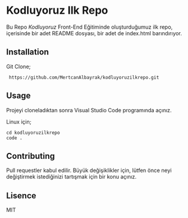 # Kodluyoruz Ilk Repo
Bu Repo *Kodluyoruz* Front-End Eğitiminde oluşturduğumuz ilk repo, içerisinde bir adet README dosyası, bir adet de index.html barındırıyor.
## Installation
Git Clone;
```
 https://github.com/MertcanAlbayrak/kodluyoruzilkrepo.git
 ```

## Usage
Projeyi cloneladıktan sonra Visual Studio Code programında açınız.

Linux için;
```
cd kodluyoruzilkrepo
code .
```
## Contributing

Pull requestler kabul edilir. Büyük değişiklikler için, lütfen önce neyi değiştirmek istediğinizi tartışmak için bir konu açınız.

## Lisence

MIT